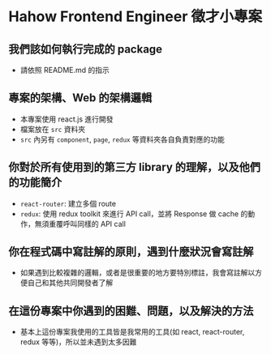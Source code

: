 # Hahow Frontend Engineer 徵才小專案

## 我們該如何執行完成的 package

- 請依照 README.md 的指示

## 專案的架構、Web 的架構邏輯

- 本專案使用 react.js 進行開發
- 檔案放在 `src` 資料夾
- `src` 內另有 `component`, `page`, `redux` 等資料夾各自負責對應的功能

## 你對於所有使用到的第三方 library 的理解，以及他們的功能簡介

- `react-router`: 建立多個 route
- `redux`: 使用 redux toolkit 來進行 API call，並將 Response 做 cache 的動作，無須重覆呼叫同樣的 API call

## 你在程式碼中寫註解的原則，遇到什麼狀況會寫註解

- 如果遇到比較複雜的邏輯，或者是很重要的地方要特別標註，我會寫註解以方便自己和其他共同開發者了解

## 在這份專案中你遇到的困難、問題，以及解決的方法

- 基本上這份專案我使用的工具皆是我常用的工具(如 react, react-router, redux 等等)，所以並未遇到太多因難